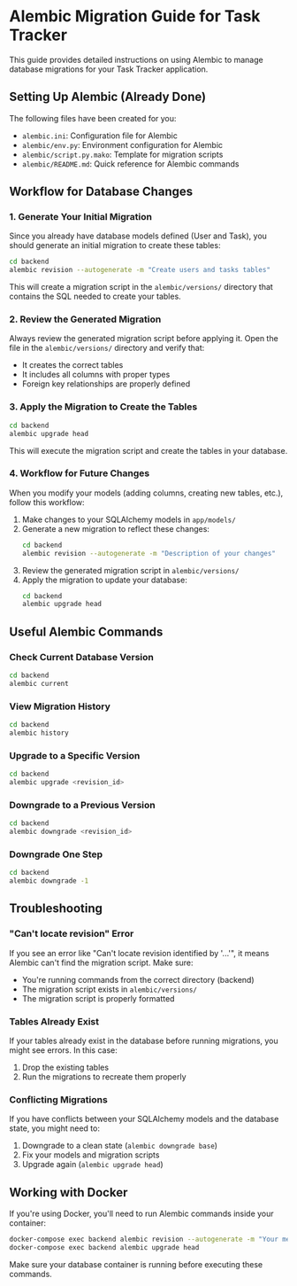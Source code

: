 # Alembic Migration Guide for Task Tracker

This guide provides detailed instructions on using Alembic to manage database migrations for your Task Tracker application.

## Setting Up Alembic (Already Done)

The following files have been created for you:
- `alembic.ini`: Configuration file for Alembic
- `alembic/env.py`: Environment configuration for Alembic
- `alembic/script.py.mako`: Template for migration scripts
- `alembic/README.md`: Quick reference for Alembic commands

## Workflow for Database Changes

### 1. Generate Your Initial Migration

Since you already have database models defined (User and Task), you should generate an initial migration to create these tables:

```bash
cd backend
alembic revision --autogenerate -m "Create users and tasks tables"
```

This will create a migration script in the `alembic/versions/` directory that contains the SQL needed to create your tables.

### 2. Review the Generated Migration

Always review the generated migration script before applying it. Open the file in the `alembic/versions/` directory and verify that:
- It creates the correct tables
- It includes all columns with proper types
- Foreign key relationships are properly defined

### 3. Apply the Migration to Create the Tables

```bash
cd backend
alembic upgrade head
```

This will execute the migration script and create the tables in your database.

### 4. Workflow for Future Changes

When you modify your models (adding columns, creating new tables, etc.), follow this workflow:

1. Make changes to your SQLAlchemy models in `app/models/`
2. Generate a new migration to reflect these changes:
   ```bash
   cd backend
   alembic revision --autogenerate -m "Description of your changes"
   ```
3. Review the generated migration script in `alembic/versions/`
4. Apply the migration to update your database:
   ```bash
   cd backend
   alembic upgrade head
   ```

## Useful Alembic Commands

### Check Current Database Version

```bash
cd backend
alembic current
```

### View Migration History

```bash
cd backend
alembic history
```

### Upgrade to a Specific Version

```bash
cd backend
alembic upgrade <revision_id>
```

### Downgrade to a Previous Version

```bash
cd backend
alembic downgrade <revision_id>
```

### Downgrade One Step

```bash
cd backend
alembic downgrade -1
```

## Troubleshooting

### "Can't locate revision" Error

If you see an error like "Can't locate revision identified by '...'", it means Alembic can't find the migration script. Make sure:
- You're running commands from the correct directory (backend)
- The migration script exists in `alembic/versions/`
- The migration script is properly formatted

### Tables Already Exist

If your tables already exist in the database before running migrations, you might see errors. In this case:
1. Drop the existing tables
2. Run the migrations to recreate them properly

### Conflicting Migrations

If you have conflicts between your SQLAlchemy models and the database state, you might need to:
1. Downgrade to a clean state (`alembic downgrade base`)
2. Fix your models and migration scripts
3. Upgrade again (`alembic upgrade head`)

## Working with Docker

If you're using Docker, you'll need to run Alembic commands inside your container:

```bash
docker-compose exec backend alembic revision --autogenerate -m "Your message"
docker-compose exec backend alembic upgrade head
```

Make sure your database container is running before executing these commands.
